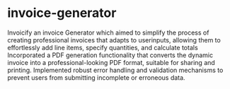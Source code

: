 # invoice-generator

Invoicify an invoice Generator which aimed to simplify the process of creating professional invoices that adapts to userinputs, allowing them to
effortlessly add line items, specify quantities, and calculate totals
Incorporated a PDF generation functionality that converts the dynamic invoice into a professional-looking PDF format, suitable for sharing and printing.
Implemented robust error handling and validation mechanisms to prevent users from submitting incomplete or erroneous data.
